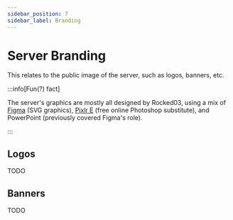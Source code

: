 ```yaml
---
sidebar_position: 7
sidebar_label: Branding
---
```


# Server Branding

This relates to the public image of the server, such as logos, banners, etc.

:::info[Fun(?) fact]

The server's graphics are mostly all designed by Rocked03, using a mix of [Figma](https://www.figma.com/) (SVG graphics), [Pixlr E](https://pixlr.com/editor/) (free online Photoshop substitute), and PowerPoint (previously covered Figma's role).

:::

## Logos

TODO

## Banners

TODO
